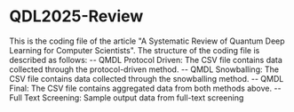 # QDL2025-Review
This is the coding file of the article "A Systematic Review of Quantum Deep Learning for Computer Scientists".
The structure of the coding file is described as follows:
-- QMDL Protocol Driven: The CSV file contains data collected through the protocol-driven method.
-- QMDL Snowballing: The CSV file contains data collected through the snowballing method.
-- QMDL Final: The CSV file contains aggregated data from both methods above.
-- Full Text Screening: Sample output data from full-text screening
